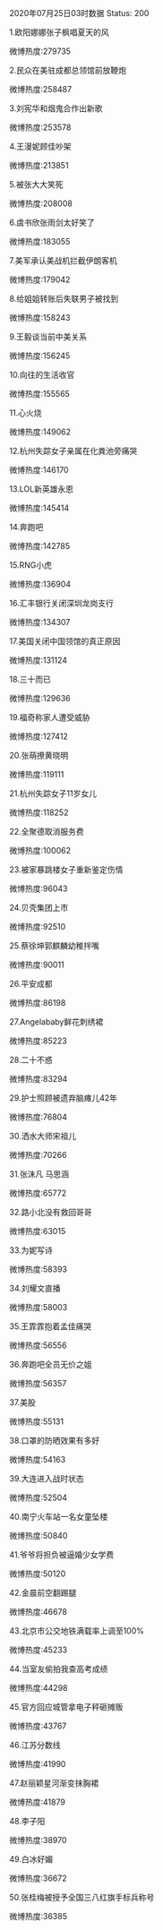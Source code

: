 2020年07月25日03时数据
Status: 200

1.欧阳娜娜张子枫唱夏天的风

微博热度:279735

2.民众在美驻成都总领馆前放鞭炮

微博热度:258487

3.刘宪华和烟鬼合作出新歌

微博热度:253578

4.王漫妮顾佳吵架

微博热度:213851

5.被张大大笑死

微博热度:208008

6.虞书欣张雨剑太好笑了

微博热度:183055

7.美军承认美战机拦截伊朗客机

微博热度:179042

8.给姐姐转账后失联男子被找到

微博热度:158243

9.王毅谈当前中美关系

微博热度:156245

10.向往的生活收官

微博热度:155565

11.心火烧

微博热度:149062

12.杭州失踪女子亲属在化粪池旁痛哭

微博热度:146170

13.LOL新英雄永恩

微博热度:145414

14.奔跑吧

微博热度:142785

15.RNG小虎

微博热度:136904

16.汇丰银行关闭深圳龙岗支行

微博热度:134307

17.美国关闭中国领馆的真正原因

微博热度:131124

18.三十而已

微博热度:129636

19.福奇称家人遭受威胁

微博热度:127412

20.张萌撩黄晓明

微博热度:119111

21.杭州失踪女子11岁女儿

微博热度:118252

22.全聚德取消服务费

微博热度:100062

23.被家暴跳楼女子重新鉴定伤情

微博热度:96043

24.贝壳集团上市

微博热度:92510

25.蔡徐坤郭麒麟幼稚拌嘴

微博热度:90011

26.平安成都

微博热度:86198

27.Angelababy鲜花刺绣裙

微博热度:85223

28.二十不惑

微博热度:83294

29.护士照顾被遗弃脑瘫儿42年

微博热度:76804

30.洒水大师宋祖儿

微博热度:70266

31.张沫凡 马思涵

微博热度:65772

32.路小北没有救回哥哥

微博热度:63015

33.为妮写诗

微博热度:58393

34.刘耀文直播

微博热度:58003

35.王霏霏抱着孟佳痛哭

微博热度:56556

36.奔跑吧全员无价之姐

微博热度:56357

37.美股

微博热度:55131

38.口罩的防晒效果有多好

微博热度:54163

39.大连进入战时状态

微博热度:52504

40.南宁火车站一名女童坠楼

微博热度:50840

41.爷爷将担负被逼婚少女学费

微博热度:50120

42.金晨前空翻踢腿

微博热度:46678

43.北京市公交地铁满载率上调至100%

微博热度:45233

44.当室友偷拍我查高考成绩

微博热度:44298

45.官方回应城管拿电子秤砸摊贩

微博热度:43767

46.江苏分数线

微博热度:41990

47.赵丽颖星河渐变抹胸裙

微博热度:41879

48.李子阳

微博热度:38970

49.白冰好媚

微博热度:36672

50.张桂梅被授予全国三八红旗手标兵称号

微博热度:36385

